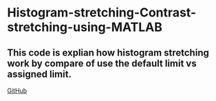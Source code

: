 # Histogram-stretching-Contrast-stretching-using-MATLAB

## This code is explian how histogram stretching work by compare of use the default limit vs assigned limit.

[GitHub](https://github.com/AliMasaoodi)
